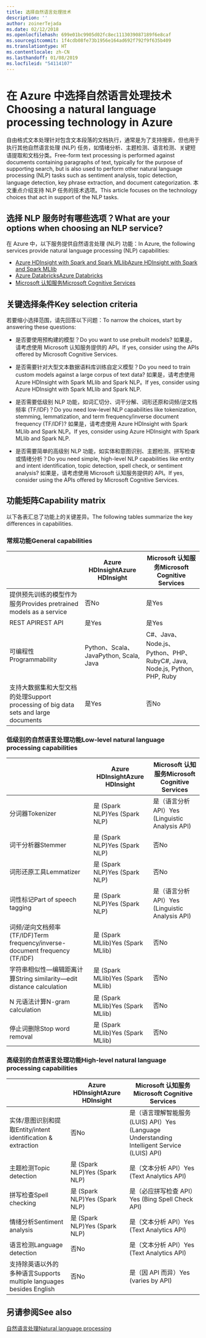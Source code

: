 ```yaml
---
title: 选择自然语言处理技术
description: ''
author: zoinerTejada
ms.date: 02/12/2018
ms.openlocfilehash: 699e01bc9905d02fc8ec1113039087189f6e8caf
ms.sourcegitcommit: 1f4cdb08fe73b1956e164ad692f792f9f635b409
ms.translationtype: HT
ms.contentlocale: zh-CN
ms.lasthandoff: 01/08/2019
ms.locfileid: "54114107"
---
```

# <a name="choosing-a-natural-language-processing-technology-in-azure"></a><span data-ttu-id="1773a-102">在 Azure 中选择自然语言处理技术</span><span class="sxs-lookup"><span data-stu-id="1773a-102">Choosing a natural language processing technology in Azure</span></span>

<span data-ttu-id="1773a-103">自由格式文本处理针对包含文本段落的文档执行，通常是为了支持搜索，但也用于执行其他自然语言处理 (NLP) 任务，如情绪分析、主题检测、语言检测、关键短语提取和文档分类。</span><span class="sxs-lookup"><span data-stu-id="1773a-103">Free-form text processing is performed against documents containing paragraphs of text, typically for the purpose of supporting search, but is also used to perform other natural language processing (NLP) tasks such as sentiment analysis, topic detection, language detection, key phrase extraction, and document categorization.</span></span> <span data-ttu-id="1773a-104">本文重点介绍支持 NLP 任务的技术选项。</span><span class="sxs-lookup"><span data-stu-id="1773a-104">This article focuses on the technology choices that act in support of the NLP tasks.</span></span>

<!-- markdownlint-disable MD026 -->

## <a name="what-are-your-options-when-choosing-an-nlp-service"></a><span data-ttu-id="1773a-105">选择 NLP 服务时有哪些选项？</span><span class="sxs-lookup"><span data-stu-id="1773a-105">What are your options when choosing an NLP service?</span></span>

<!-- markdownlint-enable MD026 -->

<span data-ttu-id="1773a-106">在 Azure 中，以下服务提供自然语言处理 (NLP) 功能：</span><span class="sxs-lookup"><span data-stu-id="1773a-106">In Azure, the following services provide natural language processing (NLP) capabilities:</span></span>

- [<span data-ttu-id="1773a-107">Azure HDInsight with Spark and Spark MLlib</span><span class="sxs-lookup"><span data-stu-id="1773a-107">Azure HDInsight with Spark and Spark MLlib</span></span>](/azure/hdinsight/spark/apache-spark-overview)
- [<span data-ttu-id="1773a-108">Azure Databricks</span><span class="sxs-lookup"><span data-stu-id="1773a-108">Azure Databricks</span></span>](/azure/azure-databricks/what-is-azure-databricks)
- [<span data-ttu-id="1773a-109">Microsoft 认知服务</span><span class="sxs-lookup"><span data-stu-id="1773a-109">Microsoft Cognitive Services</span></span>](/azure/cognitive-services/welcome)

## <a name="key-selection-criteria"></a><span data-ttu-id="1773a-110">关键选择条件</span><span class="sxs-lookup"><span data-stu-id="1773a-110">Key selection criteria</span></span>

<span data-ttu-id="1773a-111">若要缩小选择范围，请先回答以下问题：</span><span class="sxs-lookup"><span data-stu-id="1773a-111">To narrow the choices, start by answering these questions:</span></span>

- <span data-ttu-id="1773a-112">是否要使用预构建的模型？</span><span class="sxs-lookup"><span data-stu-id="1773a-112">Do you want to use prebuilt models?</span></span> <span data-ttu-id="1773a-113">如果是，请考虑使用 Microsoft 认知服务提供的 API。</span><span class="sxs-lookup"><span data-stu-id="1773a-113">If yes, consider using the APIs offered by Microsoft Cognitive Services.</span></span>

- <span data-ttu-id="1773a-114">是否需要针对大型文本数据语料库训练自定义模型？</span><span class="sxs-lookup"><span data-stu-id="1773a-114">Do you need to train custom models against a large corpus of text data?</span></span> <span data-ttu-id="1773a-115">如果是，请考虑使用 Azure HDInsight with Spark MLlib and Spark NLP。</span><span class="sxs-lookup"><span data-stu-id="1773a-115">If yes, consider using Azure HDInsight with Spark MLlib and Spark NLP.</span></span>

- <span data-ttu-id="1773a-116">是否需要低级别 NLP 功能，如词汇切分、词干分解、词形还原和词频/逆文档频率 (TF/IDF)？</span><span class="sxs-lookup"><span data-stu-id="1773a-116">Do you need low-level NLP capabilities like tokenization, stemming, lemmatization, and term frequency/inverse document frequency (TF/IDF)?</span></span> <span data-ttu-id="1773a-117">如果是，请考虑使用 Azure HDInsight with Spark MLlib and Spark NLP。</span><span class="sxs-lookup"><span data-stu-id="1773a-117">If yes, consider using Azure HDInsight with Spark MLlib and Spark NLP.</span></span>

- <span data-ttu-id="1773a-118">是否需要简单的高级别 NLP 功能，如实体和意图识别、主题检测、拼写检查或情绪分析？</span><span class="sxs-lookup"><span data-stu-id="1773a-118">Do you need simple, high-level NLP capabilities like entity and intent identification, topic detection, spell check, or sentiment analysis?</span></span> <span data-ttu-id="1773a-119">如果是，请考虑使用 Microsoft 认知服务提供的 API。</span><span class="sxs-lookup"><span data-stu-id="1773a-119">If yes, consider using the APIs offered by Microsoft Cognitive Services.</span></span>

## <a name="capability-matrix"></a><span data-ttu-id="1773a-120">功能矩阵</span><span class="sxs-lookup"><span data-stu-id="1773a-120">Capability matrix</span></span>

<span data-ttu-id="1773a-121">以下各表汇总了功能上的关键差异。</span><span class="sxs-lookup"><span data-stu-id="1773a-121">The following tables summarize the key differences in capabilities.</span></span>

### <a name="general-capabilities"></a><span data-ttu-id="1773a-122">常规功能</span><span class="sxs-lookup"><span data-stu-id="1773a-122">General capabilities</span></span>

| | <span data-ttu-id="1773a-123">Azure HDInsight</span><span class="sxs-lookup"><span data-stu-id="1773a-123">Azure HDInsight</span></span> | <span data-ttu-id="1773a-124">Microsoft 认知服务</span><span class="sxs-lookup"><span data-stu-id="1773a-124">Microsoft Cognitive Services</span></span> |
| --- | --- | --- |
| <span data-ttu-id="1773a-125">提供预先训练的模型作为服务</span><span class="sxs-lookup"><span data-stu-id="1773a-125">Provides pretrained models as a service</span></span> | <span data-ttu-id="1773a-126">否</span><span class="sxs-lookup"><span data-stu-id="1773a-126">No</span></span> | <span data-ttu-id="1773a-127">是</span><span class="sxs-lookup"><span data-stu-id="1773a-127">Yes</span></span> |
| <span data-ttu-id="1773a-128">REST API</span><span class="sxs-lookup"><span data-stu-id="1773a-128">REST API</span></span> | <span data-ttu-id="1773a-129">是</span><span class="sxs-lookup"><span data-stu-id="1773a-129">Yes</span></span> | <span data-ttu-id="1773a-130">是</span><span class="sxs-lookup"><span data-stu-id="1773a-130">Yes</span></span> |
| <span data-ttu-id="1773a-131">可编程性</span><span class="sxs-lookup"><span data-stu-id="1773a-131">Programmability</span></span> | <span data-ttu-id="1773a-132">Python、Scala、Java</span><span class="sxs-lookup"><span data-stu-id="1773a-132">Python, Scala, Java</span></span> | <span data-ttu-id="1773a-133">C#、Java、Node.js、Python、PHP、Ruby</span><span class="sxs-lookup"><span data-stu-id="1773a-133">C#, Java, Node.js, Python, PHP, Ruby</span></span> |
| <span data-ttu-id="1773a-134">支持大数据集和大型文档的处理</span><span class="sxs-lookup"><span data-stu-id="1773a-134">Support processing of big data sets and large documents</span></span> | <span data-ttu-id="1773a-135">是</span><span class="sxs-lookup"><span data-stu-id="1773a-135">Yes</span></span> | <span data-ttu-id="1773a-136">否</span><span class="sxs-lookup"><span data-stu-id="1773a-136">No</span></span> |

### <a name="low-level-natural-language-processing-capabilities"></a><span data-ttu-id="1773a-137">低级别的自然语言处理功能</span><span class="sxs-lookup"><span data-stu-id="1773a-137">Low-level natural language processing capabilities</span></span>

| | <span data-ttu-id="1773a-138">Azure HDInsight</span><span class="sxs-lookup"><span data-stu-id="1773a-138">Azure HDInsight</span></span> | <span data-ttu-id="1773a-139">Microsoft 认知服务</span><span class="sxs-lookup"><span data-stu-id="1773a-139">Microsoft Cognitive Services</span></span> |  
| --- | --- | --- |
| <span data-ttu-id="1773a-140">分词器</span><span class="sxs-lookup"><span data-stu-id="1773a-140">Tokenizer</span></span> | <span data-ttu-id="1773a-141">是 (Spark NLP)</span><span class="sxs-lookup"><span data-stu-id="1773a-141">Yes (Spark NLP)</span></span> | <span data-ttu-id="1773a-142">是（语言分析 API）</span><span class="sxs-lookup"><span data-stu-id="1773a-142">Yes (Linguistic Analysis API)</span></span> |
| <span data-ttu-id="1773a-143">词干分析器</span><span class="sxs-lookup"><span data-stu-id="1773a-143">Stemmer</span></span> | <span data-ttu-id="1773a-144">是 (Spark NLP)</span><span class="sxs-lookup"><span data-stu-id="1773a-144">Yes (Spark NLP)</span></span> | <span data-ttu-id="1773a-145">否</span><span class="sxs-lookup"><span data-stu-id="1773a-145">No</span></span> |
| <span data-ttu-id="1773a-146">词形还原工具</span><span class="sxs-lookup"><span data-stu-id="1773a-146">Lemmatizer</span></span> | <span data-ttu-id="1773a-147">是 (Spark NLP)</span><span class="sxs-lookup"><span data-stu-id="1773a-147">Yes (Spark NLP)</span></span> | <span data-ttu-id="1773a-148">否</span><span class="sxs-lookup"><span data-stu-id="1773a-148">No</span></span> |
| <span data-ttu-id="1773a-149">词性标记</span><span class="sxs-lookup"><span data-stu-id="1773a-149">Part of speech tagging</span></span> | <span data-ttu-id="1773a-150">是 (Spark NLP)</span><span class="sxs-lookup"><span data-stu-id="1773a-150">Yes (Spark NLP)</span></span> | <span data-ttu-id="1773a-151">是（语言分析 API）</span><span class="sxs-lookup"><span data-stu-id="1773a-151">Yes (Linguistic Analysis API)</span></span> |
| <span data-ttu-id="1773a-152">词频/逆向文档频率 (TF/IDF)</span><span class="sxs-lookup"><span data-stu-id="1773a-152">Term frequency/inverse-document frequency (TF/IDF)</span></span> | <span data-ttu-id="1773a-153">是 (Spark MLlib)</span><span class="sxs-lookup"><span data-stu-id="1773a-153">Yes (Spark MLlib)</span></span> | <span data-ttu-id="1773a-154">否</span><span class="sxs-lookup"><span data-stu-id="1773a-154">No</span></span> |
| <span data-ttu-id="1773a-155">字符串相似性&mdash;编辑距离计算</span><span class="sxs-lookup"><span data-stu-id="1773a-155">String similarity&mdash;edit distance calculation</span></span> | <span data-ttu-id="1773a-156">是 (Spark MLlib)</span><span class="sxs-lookup"><span data-stu-id="1773a-156">Yes (Spark MLlib)</span></span> | <span data-ttu-id="1773a-157">否</span><span class="sxs-lookup"><span data-stu-id="1773a-157">No</span></span> |
| <span data-ttu-id="1773a-158">N 元语法计算</span><span class="sxs-lookup"><span data-stu-id="1773a-158">N-gram calculation</span></span> | <span data-ttu-id="1773a-159">是 (Spark MLlib)</span><span class="sxs-lookup"><span data-stu-id="1773a-159">Yes (Spark MLlib)</span></span> | <span data-ttu-id="1773a-160">否</span><span class="sxs-lookup"><span data-stu-id="1773a-160">No</span></span> |
| <span data-ttu-id="1773a-161">停止词删除</span><span class="sxs-lookup"><span data-stu-id="1773a-161">Stop word removal</span></span> | <span data-ttu-id="1773a-162">是 (Spark MLlib)</span><span class="sxs-lookup"><span data-stu-id="1773a-162">Yes (Spark MLlib)</span></span> | <span data-ttu-id="1773a-163">否</span><span class="sxs-lookup"><span data-stu-id="1773a-163">No</span></span> |

### <a name="high-level-natural-language-processing-capabilities"></a><span data-ttu-id="1773a-164">高级别的自然语言处理功能</span><span class="sxs-lookup"><span data-stu-id="1773a-164">High-level natural language processing capabilities</span></span>

| | <span data-ttu-id="1773a-165">Azure HDInsight</span><span class="sxs-lookup"><span data-stu-id="1773a-165">Azure HDInsight</span></span> | <span data-ttu-id="1773a-166">Microsoft 认知服务</span><span class="sxs-lookup"><span data-stu-id="1773a-166">Microsoft Cognitive Services</span></span> |
| --- | --- | --- |
| <span data-ttu-id="1773a-167">实体/意图识别和提取</span><span class="sxs-lookup"><span data-stu-id="1773a-167">Entity/intent identification & extraction</span></span> | <span data-ttu-id="1773a-168">否</span><span class="sxs-lookup"><span data-stu-id="1773a-168">No</span></span> | <span data-ttu-id="1773a-169">是（语言理解智能服务 (LUIS) API）</span><span class="sxs-lookup"><span data-stu-id="1773a-169">Yes (Language Understanding Intelligent Service (LUIS) API)</span></span> |
| <span data-ttu-id="1773a-170">主题检测</span><span class="sxs-lookup"><span data-stu-id="1773a-170">Topic detection</span></span> | <span data-ttu-id="1773a-171">是 (Spark NLP)</span><span class="sxs-lookup"><span data-stu-id="1773a-171">Yes (Spark NLP)</span></span> | <span data-ttu-id="1773a-172">是（文本分析 API）</span><span class="sxs-lookup"><span data-stu-id="1773a-172">Yes (Text Analytics API)</span></span> |
| <span data-ttu-id="1773a-173">拼写检查</span><span class="sxs-lookup"><span data-stu-id="1773a-173">Spell checking</span></span> | <span data-ttu-id="1773a-174">是 (Spark NLP)</span><span class="sxs-lookup"><span data-stu-id="1773a-174">Yes (Spark NLP)</span></span> | <span data-ttu-id="1773a-175">是（必应拼写检查 API）</span><span class="sxs-lookup"><span data-stu-id="1773a-175">Yes (Bing Spell Check API)</span></span> |
| <span data-ttu-id="1773a-176">情绪分析</span><span class="sxs-lookup"><span data-stu-id="1773a-176">Sentiment analysis</span></span> | <span data-ttu-id="1773a-177">是 (Spark NLP)</span><span class="sxs-lookup"><span data-stu-id="1773a-177">Yes (Spark NLP)</span></span> | <span data-ttu-id="1773a-178">是（文本分析 API）</span><span class="sxs-lookup"><span data-stu-id="1773a-178">Yes (Text Analytics API)</span></span> |
| <span data-ttu-id="1773a-179">语言检测</span><span class="sxs-lookup"><span data-stu-id="1773a-179">Language detection</span></span> | <span data-ttu-id="1773a-180">否</span><span class="sxs-lookup"><span data-stu-id="1773a-180">No</span></span> | <span data-ttu-id="1773a-181">是（文本分析 API）</span><span class="sxs-lookup"><span data-stu-id="1773a-181">Yes (Text Analytics API)</span></span> |
| <span data-ttu-id="1773a-182">支持除英语以外的多种语言</span><span class="sxs-lookup"><span data-stu-id="1773a-182">Supports multiple languages besides English</span></span> | <span data-ttu-id="1773a-183">否</span><span class="sxs-lookup"><span data-stu-id="1773a-183">No</span></span> | <span data-ttu-id="1773a-184">是（因 API 而异）</span><span class="sxs-lookup"><span data-stu-id="1773a-184">Yes (varies by API)</span></span> |

## <a name="see-also"></a><span data-ttu-id="1773a-185">另请参阅</span><span class="sxs-lookup"><span data-stu-id="1773a-185">See also</span></span>

[<span data-ttu-id="1773a-186">自然语言处理</span><span class="sxs-lookup"><span data-stu-id="1773a-186">Natural language processing</span></span>](../scenarios/natural-language-processing.md)

